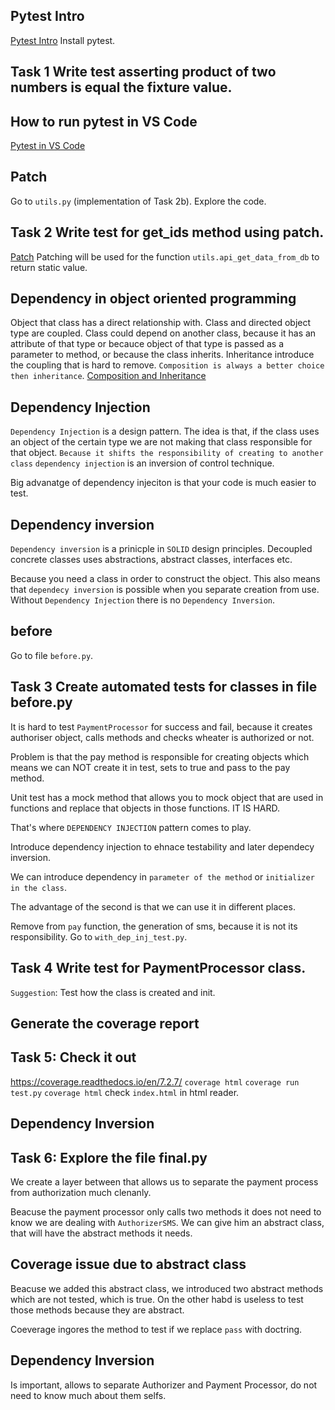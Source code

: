 ## Pytest Intro

[Pytest Intro](https://realpython.com/pytest-python-testing/#how-to-install-pytest)
Install pytest.

## Task 1 Write test asserting product of two numbers is equal the fixture value.


## How to run pytest in VS Code

[Pytest in VS Code](https://pytest-with-eric.com/introduction/how-to-run-pytest-in-vscode/)

## Patch
Go to `utils.py` (implementation of Task 2b). Explore the code.

## Task 2 Write test for get_ids method using patch.
[Patch](https://realpython.com/python-mock-library/)
Patching will be used for the function `utils.api_get_data_from_db` to return static value.


## Dependency in object oriented programming
Object that class has a direct relationship with.
Class and directed object type are coupled.
Class could depend on another class, because it has an attribute of that type
or becauce object of that type is passed as a parameter to method,
or because the class inherits.
Inheritance introduce the coupling that is hard to remove.
`Composition is always a better choice then inheritance`.
[Composition and Inheritance](https://realpython.com/inheritance-composition-python/#composition-in-python)

## Dependency Injection
`Dependency Injection` is a design pattern.
The idea is that,
if the class uses an object of the certain type
we are not making that class responsible for that object.
`Because it shifts the responsibility of creating to another class`
`dependency injection` is an inversion of control technique.

Big advanatge of dependency injeciton is that your code is much easier to test.

## Dependency inversion
`Dependency inversion` is a prinicple in `SOLID` design principles.
Decoupled concrete classes uses abstractions, abstract classes, interfaces etc.

Because you need a class in order to construct the object.
This also means that `dependecy inversion` is possible when you
separate creation from use.
Without `Dependency Injection` there is no `Dependency Inversion`.



## before
Go to file `before.py`.

## Task 3 Create automated tests for classes in file before.py

It is hard to test `PaymentProcessor` for success and fail,
because it creates authoriser object, calls methods and
checks wheater is authorized or not.

Problem is that
the pay method is responsible for creating objects
which means we can NOT create it in test,
sets to true and pass to the pay method.

Unit test has a mock method that allows you
to mock object that are used in functions
and replace that objects in those functions.
IT IS HARD.

That's where `DEPENDENCY INJECTION` pattern comes to play.

Introduce dependency injection to
ehnace testability and later dependecy inversion.

We can introduce dependency in
`parameter of the method` or
`initializer in the class`.

The advantage of the second is that we can use it in different places.

Remove from `pay` function, the generation of sms,
because it is not its responsibility.
Go to `with_dep_inj_test.py`.

## Task 4 Write test for PaymentProcessor class.

`Suggestion`:
Test how the class is created and init.

## Generate the coverage report
## Task 5: Check it out
https://coverage.readthedocs.io/en/7.2.7/
`coverage html`
`coverage run test.py`
`coverage html`
check `index.html` in html reader.

## Dependency Inversion
## Task 6: Explore the file final.py
We create a layer between that allows us to separate
the payment process from
authorization
much clenanly.

Beacuse the payment processor only calls two methods it does not need to
know we are dealing with `AuthorizerSMS`.
We can give him an abstract class, that will have the abstract methods it needs.

## Coverage issue due to abstract class
Beacuse we added this abstract class, we introduced two
abstract methods which are not tested, which is true.
On the other habd is useless to test those methods because they are abstract.

Coeverage ingores the method to test
if we replace `pass` with doctring.

## Dependency Inversion
Is important, allows to separate Authorizer and Payment Processor,
do not need to know much about them selfs.
